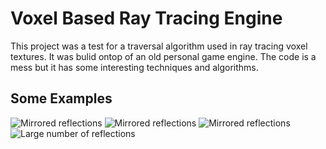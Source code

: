 # Voxel Based Ray Tracing Engine

This project was a test for a traversal algorithm used in ray tracing voxel textures. It was bulid ontop of an old personal game engine. The code is a mess but it has some interesting techniques and algorithms.

## Some Examples
![Mirrored reflections]()
![Mirrored reflections]()
![Mirrored reflections]()
![Large number of reflections](https://github.com/[username]/[reponame]/blob/[branch]/image.jpg?raw=true)
